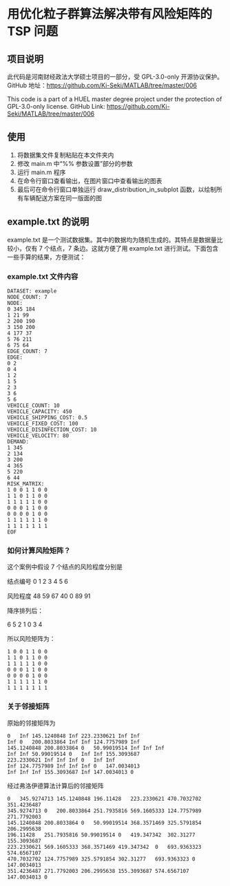 # 用优化粒子群算法解决带有风险矩阵的 TSP 问题

## 项目说明

此代码是河南财经政法大学硕士项目的一部分，受 GPL-3.0-only 开源协议保护。GitHub 地址：https://github.com/Ki-Seki/MATLAB/tree/master/006

This code is a part of a HUEL master degree project under the protection of GPL-3.0-only license. GitHub Link: https://github.com/Ki-Seki/MATLAB/tree/master/006

## 使用

1. 将数据集文件复制粘贴在本文件夹内
2. 修改 main.m 中“%% 参数设置”部分的参数
3. 运行 main.m 程序
4. 在命令行窗口查看输出，在图片窗口中查看输出的图表
5. 最后可在命令行窗口单独运行 draw_distribution_in_subplot 函数，以绘制所有车辆配送方案在同一版面的图

## example.txt 的说明

example.txt 是一个测试数据集。其中的数据均为随机生成的。其特点是数据量比较小，仅有 7 个结点，7 条边。这就方便了用 example.txt 进行测试。下面包含一些手算的结果，方便测试：

### example.txt 文件内容

```text
DATASET: example
NODE_COUNT: 7
NODE: 
0 345 184
1 21 99
2 200 190
3 150 200
4 177 37
5 76 211
6 75 64
EDGE_COUNT: 7
EDGE: 
0 2
0 4
1 2
1 5
2 3
3 6
5 6
VEHICLE_COUNT: 10
VEHICLE_CAPACITY: 450
VEHICLE_SHIPPING_COST: 0.5
VEHICLE_FIXED_COST: 100
VEHICLE_DISINFECTION_COST: 10
VEHICLE_VELOCITY: 80
DEMAND: 
1 345
2 134
3 200
4 365
5 220
6 44
RISK_MATRIX: 
1 0 0 1 1 0 0
1 1 0 1 1 0 0
1 1 1 1 1 0 0
0 0 0 1 1 0 0
0 0 0 0 1 0 0
1 1 1 1 1 1 0
1 1 1 1 1 1 1
EOF
```

### 如何计算风险矩阵？

这个案例中假设 7 个结点的风险程度分别是

结点编号  0  1  2  3  4  5  6

风险程度 48 59 67 40  0 89 91

降序排列后：

6 5 2 1 0 3 4

所以风险矩阵为：

```text
1 0 0 1 1 0 0
1 1 0 1 1 0 0
1 1 1 1 1 0 0
0 0 0 1 1 0 0
0 0 0 0 1 0 0
1 1 1 1 1 1 0
1 1 1 1 1 1 1
```

### 关于邻接矩阵

原始的邻接矩阵为

```
0	Inf	145.1240848	Inf	223.2330621	Inf	Inf
Inf	0	200.8033864	Inf	Inf	124.7757989	Inf
145.1240848	200.8033864	0	50.99019514	Inf	Inf	Inf
Inf	Inf	50.99019514	0	Inf	Inf	155.3093687
223.2330621	Inf	Inf	Inf	0	Inf	Inf
Inf	124.7757989	Inf	Inf	Inf	0	147.0034013
Inf	Inf	Inf	155.3093687	Inf	147.0034013	0
```

经过弗洛伊德算法计算后的邻接矩阵

```text
0	345.9274713	145.1240848	196.11428	223.2330621	470.7032702	351.4236487
345.9274713	0	200.8033864	251.7935816	569.1605333	124.7757989	271.7792003
145.1240848	200.8033864	0	50.99019514	368.3571469	325.5791854	206.2995638
196.11428	251.7935816	50.99019514	0	419.347342	302.31277	155.3093687
223.2330621	569.1605333	368.3571469	419.347342	0	693.9363323	574.6567107
470.7032702	124.7757989	325.5791854	302.31277	693.9363323	0	147.0034013
351.4236487	271.7792003	206.2995638	155.3093687	574.6567107	147.0034013	0
```